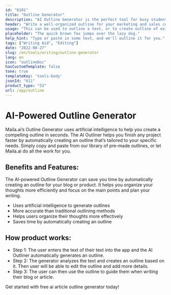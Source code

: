 ```yaml
---
id: "6101"
title: "Outline Generator"
description: "AI Outline Generator is the perfect tool for busy students and professionals who need to quickly generate outlines for their papers and presentations. This AI-powered tool uses natural language processing to automatically generate outline templates based on your input text. Simply enter your text and the AI Outline Generator will do the rest, creating a well-organized, easy-to-follow outline that will help you get your thoughts down on paper quickly and efficiently."
header: "Write a well-organized outline for your marketing and sales collateral in minutes"
usage: "This can be used to outline a text, or to create outline of existing content."
placeholder: "The quick brown fox jumps over the lazy dog."
help_hint: "Type or paste in some text, and we'll outline it for you."
tags: ["Writing Aid", "Editing"]
date: "2022-08-27"
slug: /en/tools/writing/outline-generator
lang: en
icon: "outlineDoc"
hasCustomTemplate: false
tone: true
templateKey: 'tools-body'
jsonId: "611"
product_type: "53"
url: /app/outline
---
```



# AI-Powered Outline Generator

Maila.ai’s Outline Generator uses artificial intelligence to help you create a compelling outline in seconds. The AI Outliner helps you finish any project faster by automatically creating an outline that’s tailored to your specific needs. Simply copy and paste from our library of pre-made outlines, or let Maila.ai do all the work for you.


## Benefits and Features:

The AI-powered Outline Generator can save you time by automatically creating an outline for your blog or product. It helps you organize your thoughts more efficiently and focus on the main points and plan your writing.


- Uses artificial intelligence to generate outlines 
- More accurate than traditional outlining methods 
- Helps users organize their thoughts more effectively 
- Saves time by automatically creating an outline 

## How product works: 

- Step 1: The user enters the text of their text into the app and the AI Outliner automatically generates an outline.
- Step 2: The generator analyzes the text and creates an outline based on it. Then user will be able to edit the outline and add more details.
- Step 3: The user can then use the outline to guide them when writing their blog or article.

Get started with free ai article outline generator today!


